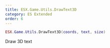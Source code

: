 ```yaml
---
title: ESX.Game.Utils.DrawText3D
category: ES Extended
order: 6
---
```


```lua
ESX.Game.Utils.DrawText3D(coords, text, size)
```

Draw 3D text
